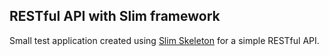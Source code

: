 ## RESTful API with Slim framework
Small test application created using [Slim Skeleton](https://github.com/slimphp/Slim-Skeleton) for a simple RESTful API.
